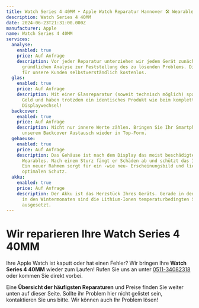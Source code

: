 ```yaml
---
title: Watch Series 4 40MM ‣ Apple Watch Reparatur Hannover 🛠️ Wearables Werkstatt
description: Watch Series 4 40MM
date: 2024-06-23T21:31:00.000Z
manufacturer: Apple
name: Watch Series 4 40MM
services:
  analyse:
    enabled: true
    price: Auf Anfrage
    description: Vor jeder Reparatur unterziehen wir jedem Gerät zunächst einer
      gründlichen Analyse zur Feststellung des zu lösenden Problems. Diese ist
      für unsere Kunden selbstverständlich kostenlos.
  glas:
    enabled: true
    price: Auf Anfrage
    description: Mit einer Glasreparatur (soweit technisch möglich) sparen sie viel
      Geld und haben trotzdem ein identisches Produkt wie beim kompletten
      Displaywechsel!
  backcover:
    enabled: true
    price: Auf Anfrage
    description: Nicht nur innere Werte zählen. Bringen Sie Ihr Smartphone mit
      unserem Backcover Austausch wieder in Top-Form.
  gehaeuse:
    enabled: true
    price: Auf Anfrage
    description: Das Gehäuse ist nach dem Display das meist beschädigte Teil eines
      Wearables. Nach einem Sturz fängt er Schäden ab und schützt das Innere.
      Ein neuer Rahmen sorgt für ein -wie neu- Erscheinungsbild und liefert
      optimalen Schutz.
  akku:
    enabled: true
    price: Auf Anfrage
    description: Der Akku ist das Herzstück Ihres Geräts. Gerade in den Sommer- und
      in den Wintermonaten sind die Lithium-Ionen temperaturbedingten Strapazen
      ausgesetzt.
---
```

# Wir reparieren Ihre Watch Series 4 40MM

Ihre Apple Watch ist kaputt oder hat einen Fehler? Wir bringen Ihre **Watch Series 4 40MM** wieder zum Laufen! Rufen Sie uns an unter [0511-34082318](tel:051134082318) oder kommen Sie direkt vorbei.

Eine **Übersicht der häufigsten Reparaturen** und Preise finden Sie weiter unten auf dieser Seite. Sollte ihr Problem hier nicht gelistet sein, kontaktieren Sie uns bitte. Wir können auch Ihr Problem lösen!

